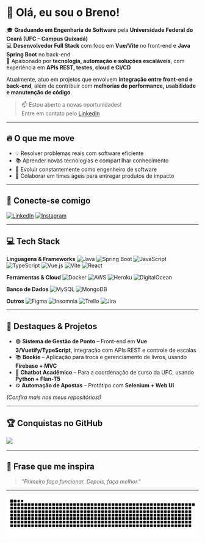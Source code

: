 # 👋 Olá, eu sou o Breno!

🎓 **Graduando em Engenharia de Software** pela **Universidade Federal do Ceará (UFC – Campus Quixadá)**  
💻 **Desenvolvedor Full Stack** com foco em **Vue/Vite** no front-end e **Java Spring Boot** no back-end  
🚀 Apaixonado por **tecnologia, automação e soluções escaláveis**, com experiência em **APIs REST, testes, cloud e CI/CD**

Atualmente, atuo em projetos que envolvem **integração entre front-end e back-end**, além de contribuir com **melhorias de performance, usabilidade e manutenção de código**.

> 📫 Estou aberto a novas oportunidades!  
> Entre em contato pelo [LinkedIn](https://linkedin.com/in/breno-gonzaga)

---

## 🔥 O que me move
- 💡 Resolver problemas reais com software eficiente
- 📚 Aprender novas tecnologias e compartilhar conhecimento
- 🌱 Evoluir constantemente como engenheiro de software
- 🤝 Colaborar em times ágeis para entregar produtos de impacto

---

## 🌟 Conecte-se comigo
[![LinkedIn](https://img.shields.io/badge/LinkedIn-%230077B5.svg?logo=linkedin&logoColor=white)](https://linkedin.com/in/breno-gonzaga)
[![Instagram](https://img.shields.io/badge/Instagram-%23E4405F.svg?logo=Instagram&logoColor=white)](https://instagram.com/brenogonzaagac)

---

## 💻 Tech Stack
**Linguagens & Frameworks**
![Java](https://img.shields.io/badge/Java-%23ED8B00.svg?style=plastic&logo=java&logoColor=white)
![Spring Boot](https://img.shields.io/badge/SpringBoot-%236DB33F.svg?style=plastic&logo=springboot&logoColor=white)
![JavaScript](https://img.shields.io/badge/JavaScript-%23F7DF1E.svg?style=plastic&logo=javascript&logoColor=black)
![TypeScript](https://img.shields.io/badge/TypeScript-%23007ACC.svg?style=plastic&logo=typescript&logoColor=white)
![Vue.js](https://img.shields.io/badge/Vue.js-%234FC08D.svg?style=plastic&logo=vue.js&logoColor=white)
![Vite](https://img.shields.io/badge/Vite-%23646CFF.svg?style=plastic&logo=vite&logoColor=white)
![React](https://img.shields.io/badge/React-%2320232A.svg?style=plastic&logo=react&logoColor=61DAFB)

**Ferramentas & Cloud**
![Docker](https://img.shields.io/badge/Docker-%230db7ed.svg?style=plastic&logo=docker&logoColor=white)
![AWS](https://img.shields.io/badge/AWS-%23FF9900.svg?style=plastic&logo=amazon-aws&logoColor=white)
![Heroku](https://img.shields.io/badge/Heroku-%23430098.svg?style=plastic&logo=heroku&logoColor=white)
![DigitalOcean](https://img.shields.io/badge/DigitalOcean-%230167ff.svg?style=plastic&logo=digitalocean&logoColor=white)

**Banco de Dados**
![MySQL](https://img.shields.io/badge/MySQL-%2300f.svg?style=plastic&logo=mysql&logoColor=white)
![MongoDB](https://img.shields.io/badge/MongoDB-%234ea94b.svg?style=plastic&logo=mongodb&logoColor=white)

**Outros**
![Figma](https://img.shields.io/badge/Figma-%23F24E1E.svg?style=plastic&logo=figma&logoColor=white)
![Insomnia](https://img.shields.io/badge/Insomnia-%235849BE.svg?style=plastic&logo=insomnia&logoColor=white)
![Trello](https://img.shields.io/badge/Trello-%23026AA7.svg?style=plastic&logo=trello&logoColor=white)
![Jira](https://img.shields.io/badge/Jira-%230A0FFF.svg?style=plastic&logo=jira&logoColor=white)

---

## 🚀 Destaques & Projetos
- 🟢 **Sistema de Gestão de Ponto** – Front-end em **Vue 3/Vuetify/TypeScript**, integração com APIs REST e controle de escalas
- 📚 **Bookie** – Aplicação para troca e gerenciamento de livros, usando **Firebase + MVC**
- 🤖 **Chatbot Acadêmico** – Para a coordenação de curso da UFC, usando **Python + Flan-T5**
- ⚙️ **Automação de Apostas** – Protótipo com **Selenium + Web UI**

*(Confira mais nos meus repositórios!)*

---

## 🏆 Conquistas no GitHub
![](https://github-profile-trophy.vercel.app/?username=brenogonzagacarvalho&theme=radical&no-frame=false&no-bg=true&margin-w=4)

---

## 💬 Frase que me inspira
> *"Primeiro faça funcionar. Depois, faça melhor."*

---

![Snake animation](https://github.com/brenogonzagacarvalho/brenogonzagacarvalho/blob/output/github-contribution-grid-snake.svg)
